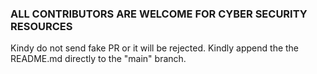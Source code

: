 ### ALL CONTRIBUTORS ARE WELCOME FOR CYBER SECURITY RESOURCES 

Kindy do not send fake PR or it will be rejected. Kindly append the the README.md directly to the "main" branch. 

